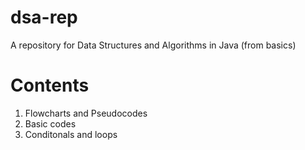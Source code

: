 # dsa-rep
A repository for Data Structures and Algorithms in Java (from basics)

# Contents 

1. Flowcharts and Pseudocodes
2. Basic codes
3. Conditonals and loops
